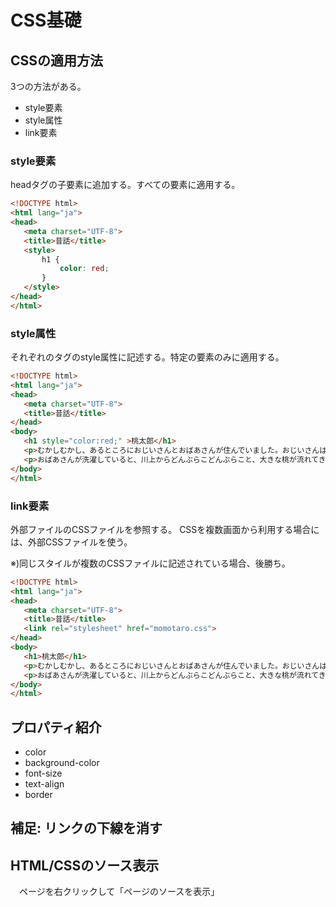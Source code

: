 # CSS基礎
## CSSの適用方法
3つの方法がある。

* style要素
* style属性
* link要素

### style要素
headタグの子要素に追加する。すべての要素に適用する。

```html
<!DOCTYPE html>
<html lang="ja">
<head>
   <meta charset="UTF-8">
   <title>昔話</title>
   <style>
       h1 {
           color: red;
       }
   </style>
</head>
</html>
```

### style属性
それぞれのタグのstyle属性に記述する。特定の要素のみに適用する。

```html
<!DOCTYPE html>
<html lang="ja">
<head>
   <meta charset="UTF-8">
   <title>昔話</title>
</head>
<body>
   <h1 style="color:red;" >桃太郎</h1>
   <p>むかしむかし、あるところにおじいさんとおばあさんが住んでいました。おじいさんは山に柴刈りに、おばあさんは川に洗濯に行きました。</p>
   <p>おばあさんが洗濯していると、川上からどんぶらこどんぶらこと、大きな桃が流れてきました。</p>
</body>
</html>
```
### link要素
外部ファイルのCSSファイルを参照する。
CSSを複数画面から利用する場合には、外部CSSファイルを使う。

※)同じスタイルが複数のCSSファイルに記述されている場合、後勝ち。
```html
<!DOCTYPE html>
<html lang="ja">
<head>
   <meta charset="UTF-8">
   <title>昔話</title>
   <link rel="stylesheet" href="momotaro.css">
</head>
<body>
   <h1>桃太郎</h1>
   <p>むかしむかし、あるところにおじいさんとおばあさんが住んでいました。おじいさんは山に柴刈りに、おばあさんは川に洗濯に行きました。</p>
   <p>おばあさんが洗濯していると、川上からどんぶらこどんぶらこと、大きな桃が流れてきました。</p>
</body>
</html>
```

## プロパティ紹介
* color
* background-color
* font-size
* text-align
* border

## 補足: リンクの下線を消す

## HTML/CSSのソース表示
　ページを右クリックして「ページのソースを表示」

